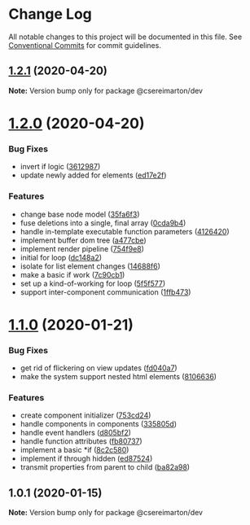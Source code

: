 # Change Log

All notable changes to this project will be documented in this file.
See [Conventional Commits](https://conventionalcommits.org) for commit guidelines.

## [1.2.1](https://github.com/NuttyYokel/droplet/compare/@csereimarton/dev@1.2.0...@csereimarton/dev@1.2.1) (2020-04-20)

**Note:** Version bump only for package @csereimarton/dev





# [1.2.0](https://github.com/NuttyYokel/droplet/compare/@csereimarton/dev@1.1.0...@csereimarton/dev@1.2.0) (2020-04-20)


### Bug Fixes

* invert if logic ([3612987](https://github.com/NuttyYokel/droplet/commit/3612987f4eaefd8be6b6e48dcc5d53357134f4a5))
* update newly added for elements ([ed17e2f](https://github.com/NuttyYokel/droplet/commit/ed17e2f4378d5d1df1eef81c47c3cf12b802a9eb))


### Features

* change base node model ([35fa6f3](https://github.com/NuttyYokel/droplet/commit/35fa6f39947d6a72d655476a4dc209a5ea759e8a))
* fuse deletions into a single, final array ([0cda9b4](https://github.com/NuttyYokel/droplet/commit/0cda9b49de3f811e0f68d6650af607bf380ba361))
* handle in-template executable function parameters ([4126420](https://github.com/NuttyYokel/droplet/commit/4126420184da9d45fe1a62d478fbddc9331900e2))
* implement buffer dom tree ([a477cbe](https://github.com/NuttyYokel/droplet/commit/a477cbe6751d430169c87777ea6a5bec053adb8e))
* implement render pipeline ([754f9e8](https://github.com/NuttyYokel/droplet/commit/754f9e86ba08b4a9173bdf9152777d2a451195d0))
* initial for loop ([dc148a2](https://github.com/NuttyYokel/droplet/commit/dc148a2c6a62d76380fe5883b68e290546baa6dc))
* isolate for list element changes ([14688f6](https://github.com/NuttyYokel/droplet/commit/14688f6ad5b72fc4729e219b82a05c58fc06b949))
* make a basic if work ([7c90cb1](https://github.com/NuttyYokel/droplet/commit/7c90cb1121ab2e5667a1ead897a7fb6258dff573))
* set up a kind-of-working for loop ([5f5f577](https://github.com/NuttyYokel/droplet/commit/5f5f577227f7d7953b9737dcf78009caaae8755d))
* support inter-component communication ([1ffb473](https://github.com/NuttyYokel/droplet/commit/1ffb473f1ae9a950f606c37b673136ef1163b98b))





# [1.1.0](https://github.com/NuttyYokel/droplet/compare/@csereimarton/dev@1.0.1...@csereimarton/dev@1.1.0) (2020-01-21)


### Bug Fixes

* get rid of flickering on view updates ([fd040a7](https://github.com/NuttyYokel/droplet/commit/fd040a7c290f84aa14caa888f588aad53233c9c3))
* make the system support nested html elements ([8106636](https://github.com/NuttyYokel/droplet/commit/81066363ce635bf3e520646c00ee34cefcf23a2b))


### Features

* create component initializer ([753cd24](https://github.com/NuttyYokel/droplet/commit/753cd24097d6708bf07035af2278d1a62b4a6230))
* handle components in components ([335805d](https://github.com/NuttyYokel/droplet/commit/335805d49270cd2fe380380d5b10f851a73eb76f))
* handle event handlers ([d805bf2](https://github.com/NuttyYokel/droplet/commit/d805bf2dca63580bb440e0a7ea2b74b97a3a2cfa))
* handle function attributes ([fb80737](https://github.com/NuttyYokel/droplet/commit/fb80737b6b11bd7274d5352d42964c281f96405d))
* implement a basic *if ([8c2c580](https://github.com/NuttyYokel/droplet/commit/8c2c58036003aab15ee24f5798e6aff504ff18bd))
* implement if through hidden ([ed87524](https://github.com/NuttyYokel/droplet/commit/ed875240bb3b8aa69051954505511adf4008c542))
* transmit properties from parent to child ([ba82a98](https://github.com/NuttyYokel/droplet/commit/ba82a982273fdf2032a0039ea761f8f57aeb8520))





## 1.0.1 (2020-01-15)

**Note:** Version bump only for package @csereimarton/dev

